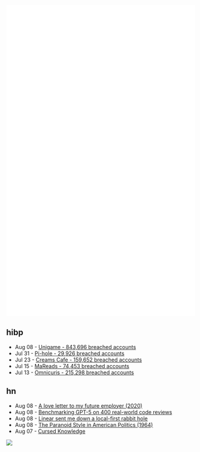 ![Metrics](https://raw.githubusercontent.com/phixion/phixion/master/metrics.svg)

## hibp

<!--
for https://github.com/phixion/phixion/blob/main/.github/workflows/feeds.yml
-->
<!--START_SECTION:haveibeenpwnd-->
- Aug 08 - [Unigame - 843,696 breached accounts](https://haveibeenpwned.com/Breach/Unigame)
- Jul 31 - [Pi-hole - 29,926 breached accounts](https://haveibeenpwned.com/Breach/ThePi-Hole)
- Jul 23 - [Creams Cafe - 159,652 breached accounts](https://haveibeenpwned.com/Breach/CreamsCafe)
- Jul 15 - [MaReads - 74,453 breached accounts](https://haveibeenpwned.com/Breach/MaReads)
- Jul 13 - [Omnicuris - 215,298 breached accounts](https://haveibeenpwned.com/Breach/Omnicuris)
<!--END_SECTION:haveibeenpwnd-->

## hn

<!--
for https://github.com/phixion/phixion/blob/main/.github/workflows/feeds.yml
-->
<!--START_SECTION:hn-->
- Aug 08 - [A love letter to my future employer (2020)](https://catzkorn.dev/blog/love-letter/)
- Aug 08 - [Benchmarking GPT-5 on 400 real-world code reviews](https://www.qodo.ai/blog/benchmarking-gpt-5-on-real-world-code-reviews-with-the-pr-benchmark/)
- Aug 08 - [Linear sent me down a local-first rabbit hole](https://bytemash.net/posts/i-went-down-the-linear-rabbit-hole/)
- Aug 08 - [The Paranoid Style in American Politics (1964)](https://harpers.org/archive/1964/11/the-paranoid-style-in-american-politics/)
- Aug 07 - [Cursed Knowledge](https://immich.app/cursed-knowledge/)
<!--END_SECTION:hn-->

<!--
for https://yhype.me
-->
![](https://hit.yhype.me/github/profile?user_id=13013670)
